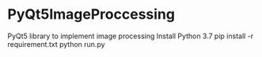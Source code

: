 # PyQt5ImageProccessing
PyQt5 library to implement image processing 
Install Python 3.7
pip install -r requirement.txt
python run.py
